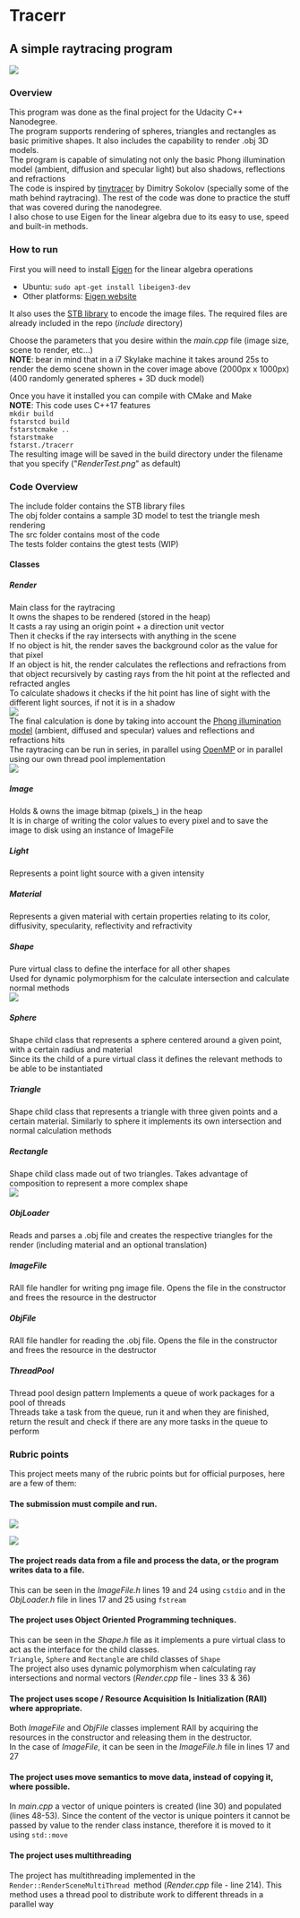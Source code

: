 # Tracerr
## A simple raytracing program

![](./img/cover.png)


### Overview
This program was done as the final project for the Udacity C++ Nanodegree.  
The program supports rendering of spheres, triangles and rectangles as basic primitive shapes. It also includes the capability to render .obj 3D models.  
The program is capable of simulating not only the basic Phong illumination model (ambient, diffusion and specular light) but also shadows, reflections and refractions  
The code is inspired by [tinytracer](https://github.com/ssloy/tinyraytracer) by Dimitry Sokolov (specially some of the math behind raytracing). The rest of the code was done to practice the stuff that was covered during the nanodegree.    
I also chose to use Eigen for the linear algebra due to its easy to use, speed and built-in methods. 

### How to run
First you will need to install [Eigen](http://eigen.tuxfamily.org/index.php?title=Main_Page) for the linear algebra operations  
 - Ubuntu: `sudo apt-get install libeigen3-dev`  
 - Other platforms: [Eigen website]()

It also uses the [STB library](https://github.com/nothings/stb) to encode the image files. The required files are already included in the repo (_include_ directory)  

Choose the parameters that you desire within the _main.cpp_ file (image size, scene to render, etc...)  
**NOTE**: bear in mind that in a i7 Skylake machine it takes around 25s to render the demo scene shown in the cover image above (2000px x 1000px) (400 randomly generated spheres + 3D duck model)

Once you have it installed you can compile with CMake and Make  
**NOTE**: This code uses C++17 features  
`mkdir build  `  
`fstarstcd build  `  
`fstarstcmake ..  `  
`fstarstmake  `  
`fstarst./tracerr`    
The resulting image will be saved in the build directory under the filename that you specify ("_RenderTest.png_" as default)

### Code Overview
The include folder contains the STB library files  
The obj folder contains a sample 3D model to test the triangle mesh rendering  
The src folder contains most of the code  
The tests folder contains the gtest tests (WIP)  

#### Classes

##### Render
Main class for the raytracing  
It owns the shapes to be rendered (stored in the heap)  
It casts a ray using an origin point + a direction unit vector  
Then it checks if the ray intersects with anything in the scene  
If no object is hit, the render saves the background color as the value for that pixel  
If an object is hit, the render calculates the reflections and refractions from that object recursively by casting rays from the hit point at the reflected and refracted angles  
To calculate shadows it checks if the hit point has line of sight with the different light sources, if not it is in a shadow  
![](./img/phong.png)  
The final calculation is done by taking into account the [Phong illumination model](https://en.wikipedia.org/wiki/Phong_shading) (ambient, diffused and specular) values and reflections and refractions hits  
The raytracing can be run in series, in parallel using [OpenMP](https://en.wikipedia.org/wiki/OpenMP) or in parallel using our own thread pool implementation   
![](./img/render_call_diagram.png)

##### Image
Holds & owns the image bitmap (pixels_) in the heap  
It is in charge of writing the color values to every pixel and to save the image to disk using an instance of ImageFile

##### Light
Represents a point light source with a given intensity
  
##### Material
Represents a given material with certain properties relating to its color, diffusivity, specularity, reflectivity and refractivity

##### Shape
Pure virtual class to define the interface for all other shapes  
Used for dynamic polymorphism for the calculate intersection and calculate normal methods  
![](./img/shape_class_childs.png)          

##### Sphere
Shape child class that represents a sphere centered around a given point, with a certain radius and material  
Since its the child of a pure virtual class it defines the relevant methods to be able to be instantiated

##### Triangle
Shape child class that represents a triangle with three given points and a certain material. Similarly to sphere it implements its own intersection and normal calculation methods

##### Rectangle
Shape child class made out of two triangles. Takes advantage of composition to represent a more complex shape  
![](./img/rect_class.png)  
##### ObjLoader
Reads and parses a .obj file and creates the respective triangles for the render (including material and an optional translation)

##### ImageFile
RAII file handler for writing png image file. Opens the file in the constructor and frees the resource in the destructor

##### ObjFile
RAII file handler for reading the .obj file. Opens the file in the constructor and frees the resource in the destructor

##### ThreadPool
Thread pool design pattern
Implements a queue of work packages for a pool of threads  
Threads take a task from the queue, run it and when they are finished, return the result and check if there are any more tasks in the queue to perform

### Rubric points
This project meets many of the rubric points but for official purposes, here are a few of them:
#### The submission must compile and run.
![](./img/build.png)  

![](./img/run.png)    
#### The project reads data from a file and process the data, or the program writes data to a file.
This can be seen in the _ImageFile.h_ lines 19 and 24 using `cstdio` and in the _ObjLoader.h_ file in lines 17 and 25 using `fstream`  

#### The project uses Object Oriented Programming techniques.
This can be seen in the _Shape.h_ file as it implements a pure virtual class to act as the interface for the child classes.  
 `Triangle`, `Sphere` and `Rectangle` are child classes of `Shape`  
 The project also uses dynamic polymorphism when calculating ray intersections and normal vectors (_Render.cpp_ file - lines 33 & 36)

#### The project uses scope / Resource Acquisition Is Initialization (RAII) where appropriate.
Both _ImageFile_ and _ObjFile_ classes implement RAII by acquiring the resources in the constructor and releasing them in the destructor.  
In the case of _ImageFile_, it can be seen in the _ImageFile.h_ file in lines 17 and 27

#### The project uses move semantics to move data, instead of copying it, where possible.
In _main.cpp_ a vector of unique pointers is created (line 30) and populated (lines 48-53). Since the content of the vector is unique pointers it cannot be passed by value to the render class instance, therefore it is moved to it using `std::move`

#### The project uses multithreading
The project has multithreading implemented in the `Render::RenderSceneMultiThread `method (_Render.cpp_ file - line 214). This method uses a thread pool to distribute work to different threads in a parallel way



